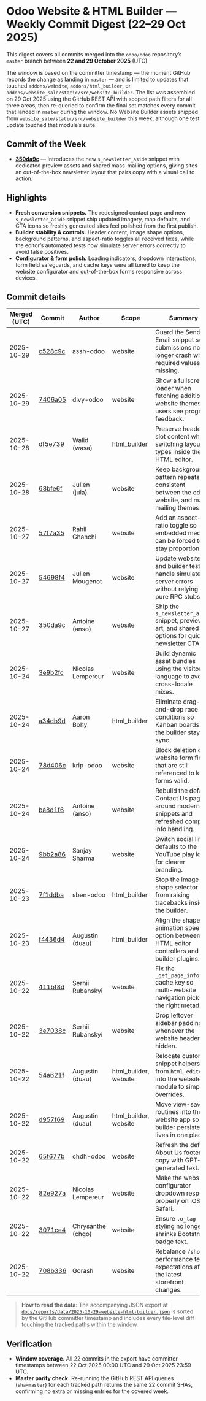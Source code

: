 # Odoo Website & HTML Builder — Weekly Commit Digest (22–29 Oct 2025)
This digest covers all commits merged into the `odoo/odoo` repository’s `master` branch between **22 and 29 October 2025** (UTC).

The window is based on the committer timestamp — the moment GitHub records the change as landing in `master` — and is limited to
updates that touched `addons/website`, `addons/html_builder`, or `addons/website_sale/static/src/website_builder`. The list was
assembled on 29 Oct 2025 using the GitHub REST API with scoped path filters for all three areas, then re-queried to confirm the
final set matches every commit that landed in `master` during the window. No Website Builder assets shipped from
`website_sale/static/src/website_builder` this week, although one test update touched that module’s suite.

## Commit of the Week
- **[350da9c](https://github.com/odoo/odoo/commit/350da9c8561276a45d65b3e74418a8cfc28eda16)** — Introduces the new
  `s_newsletter_aside` snippet with dedicated preview assets and shared mass-mailing options, giving sites an out-of-the-box
  newsletter layout that pairs copy with a visual call to action.

## Highlights
- **Fresh conversion snippets.** The redesigned contact page and new `s_newsletter_aside` snippet ship updated imagery, map
  defaults, and CTA icons so freshly generated sites feel polished from the first publish.
- **Builder stability & controls.** Header content, image shape options, background patterns, and aspect-ratio toggles all
  received fixes, while the editor’s automated tests now simulate server errors correctly to avoid false positives.
- **Configurator & form polish.** Loading indicators, dropdown interactions, form field safeguards, and cache keys were all tuned
  to keep the website configurator and out-of-the-box forms responsive across devices.

## Commit details
| Merged (UTC) | Commit | Author | Scope | Summary |
| --- | --- | --- | --- | --- |
| 2025-10-29 | [c528c9c](https://github.com/odoo/odoo/commit/c528c9c198825c01e67d89f2dad79aceb010e22f) | assh-odoo | website | Guard the Send Email snippet so submissions no longer crash when required values are missing. |
| 2025-10-29 | [7406a05](https://github.com/odoo/odoo/commit/7406a05116d9adeb8f0aada996cda06f978194f2) | divy-odoo | website | Show a fullscreen loader when fetching additional website themes so users see progress feedback. |
| 2025-10-28 | [df5e739](https://github.com/odoo/odoo/commit/df5e7396f93418a96be703b2a58ed20c09740671) | Walid (wasa) | html_builder | Preserve header slot content when switching layout types inside the HTML editor. |
| 2025-10-28 | [68bfe6f](https://github.com/odoo/odoo/commit/68bfe6fec67b0d87c59454b254a98bee57dc5d4c) | Julien (jula) | website | Keep background pattern repeats consistent between the editor, website, and mass mailing themes. |
| 2025-10-27 | [57f7a35](https://github.com/odoo/odoo/commit/57f7a3537bff44c56928a1db4df413465e92dff7) | Rahil Ghanchi | website | Add an aspect-ratio toggle so embedded media can be forced to stay proportional. |
| 2025-10-27 | [54698f4](https://github.com/odoo/odoo/commit/54698f4d2854ca1777ec62a6464004b5b88a4dc5) | Julien Mougenot | website | Update website and builder tests to handle simulated server errors without relying on pure RPC stubs. |
| 2025-10-27 | [350da9c](https://github.com/odoo/odoo/commit/350da9c8561276a45d65b3e74418a8cfc28eda16) | Antoine (anso) | website | Ship the `s_newsletter_aside` snippet, preview art, and shared options for quick newsletter CTAs. |
| 2025-10-24 | [3e9b2fc](https://github.com/odoo/odoo/commit/3e9b2fcabeba28e685a748d5f542362284faa317) | Nicolas Lempereur | website | Build dynamic asset bundles using the visitor’s language to avoid cross-locale mixes. |
| 2025-10-24 | [a34db9d](https://github.com/odoo/odoo/commit/a34db9d13c4cacfde158619471c70ad91adb7b75) | Aaron Bohy | html_builder | Eliminate drag-and-drop race conditions so Kanban boards and the builder stay in sync. |
| 2025-10-24 | [78d406c](https://github.com/odoo/odoo/commit/78d406ce5456dc20c10e884d8abd76458bb78e22) | krip-odoo | website | Block deletion of website form fields that are still referenced to keep forms valid. |
| 2025-10-24 | [ba8d1f6](https://github.com/odoo/odoo/commit/ba8d1f60b82ffeada0b222481706a5c65623020d) | Antoine (anso) | website | Rebuild the default Contact Us page around modern snippets and refreshed company info handling. |
| 2025-10-24 | [9bb2a86](https://github.com/odoo/odoo/commit/9bb2a86af6b913884dcafc4e49b202947b911a0d) | Sanjay Sharma | website | Switch social link defaults to the YouTube play icon for clearer branding. |
| 2025-10-23 | [7f1ddba](https://github.com/odoo/odoo/commit/7f1ddba17a19cab22f6106ecc6a3624f67101c21) | sben-odoo | html_builder | Stop the image shape selector from raising tracebacks inside the builder. |
| 2025-10-23 | [f4436d4](https://github.com/odoo/odoo/commit/f4436d4f8400995dcf382107d93cd95d9f625335) | Augustin (duau) | html_builder | Align the shape animation speed option between HTML editor controllers and builder plugins. |
| 2025-10-22 | [411bf8d](https://github.com/odoo/odoo/commit/411bf8dce9c0fd391bddc950ee030086d5c6e9b4) | Serhii Rubanskyi | website | Fix the `_get_page_info` cache key so multi-website navigation picks up the right metadata. |
| 2025-10-22 | [3e7038c](https://github.com/odoo/odoo/commit/3e7038ce72389638309f0a2d9552fd45b7426e1d) | Serhii Rubanskyi | website | Drop leftover sidebar padding whenever the website header is hidden. |
| 2025-10-22 | [54a621f](https://github.com/odoo/odoo/commit/54a621f5f7728ca1b1ea14ef6d1912984eac0418) | Augustin (duau) | html_builder, website | Relocate custom snippet helpers from `html_editor` into the website module to simplify overrides. |
| 2025-10-22 | [d957f69](https://github.com/odoo/odoo/commit/d957f6965384ab66557c9622a9f7cd6a4f06dfe9) | Augustin (duau) | html_builder, website | Move view-saving routines into the website app so builder persistence lives in one place. |
| 2025-10-22 | [65f677b](https://github.com/odoo/odoo/commit/65f677be1d4450a36929b9f9dbd8c17e9a34e3e3) | chdh-odoo | website | Refresh the default About Us footer copy with GPT-generated text. |
| 2025-10-22 | [82e927a](https://github.com/odoo/odoo/commit/82e927a5ea994d148d859fd1ce4e458f72e2cb1a) | Nicolas Lempereur | website | Make the website configurator dropdown respond properly on iOS Safari. |
| 2025-10-22 | [3071ce4](https://github.com/odoo/odoo/commit/3071ce47799648ab90f3e4e0d4723dc13870356c) | Chrysanthe (chgo) | website | Ensure `.o_tag` styling no longer shrinks Bootstrap badge text. |
| 2025-10-22 | [708b336](https://github.com/odoo/odoo/commit/708b336fba8abed927843ea8843eacc6e4551555) | Gorash | website | Rebalance `/shop` performance test expectations after the latest storefront changes. |

> **How to read the data:** The accompanying JSON export at [`docs/reports/data/2025-10-29-website-html-builder.json`](./data/2025-10-29-website-html-builder.json) is sorted by the GitHub committer timestamp and includes every file-level diff touching the tracked paths within the window.

## Verification

- **Window coverage.** All 22 commits in the export have committer timestamps between 22 Oct 2025 00:00 UTC and 29 Oct 2025 23:59 UTC.
- **Master parity check.** Re-running the GitHub REST API queries (`sha=master`) for each tracked path returns the same 22 commit SHAs, confirming no extra or missing entries for the covered week.
